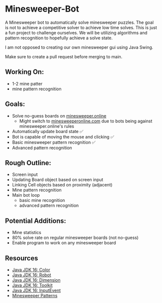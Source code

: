 # Minesweeper-Bot

A Minesweeper bot to automatically solve minesweeper puzzles.
The goal is not to achieve a competitive solver to achieve low time solves.
This is just a fun project to challenge ourselves. We will be utilizing algorithms and pattern recognition to hopefully achieve a solve state.

I am not opposed to creating our own minesweeper gui using Java Swing.

Make sure to create a pull request before merging to main.

## Working On:

- 1-2 mine patter
- mine pattern recognition

## Goals:

- Solve no-guess boards on [minesweeper.online](https://minesweeper.online/)
  - Might switch to [minesweeperonline.com](https://minesweeperonline.com/) due to bots being against minesweeper.online's rules
- Automatically update board state ✅
- Bot is capable of moving the mouse and clicking ✅
- Basic minesweeper pattern recognition ✅
- Advanced pattern recognition

## Rough Outline:

- Screen input
- Updating Board object based on screen input
- Linking Cell objects based on proximity (adjacent)
- Mine pattern recognition
- Main bot loop
  - basic mine recognition
  - advanced pattern recognition 

## Potential Additions:

- Mine statistics
- 80% solve rate on regular minesweeper boards (not no-guess)
- Enable program to work on any minesweeper board

## Resources

- [Java JDK 16: Color](https://docs.oracle.com/en/java/javase/16/docs/api/java.desktop/java/awt/Color.html)
- [Java JDK 16: Robot](https://docs.oracle.com/en/java/javase/16/docs/api/java.desktop/java/awt/Robot.html)
- [Java JDK 16: Dimension](https://docs.oracle.com/en/java/javase/16/docs/api/java.desktop/java/awt/Dimension.html)
- [Java JDK 16: Toolkit](https://docs.oracle.com/en/java/javase/16/docs/api/java.desktop/java/awt/Toolkit.html)
- [Java JDK 16: InputEvent](https://docs.oracle.com/en/java/javase/16/docs/api/java.desktop/java/awt/event/InputEvent.html)
- [Minesweeper Patterns](https://minesweeper.online/help/patterns)
